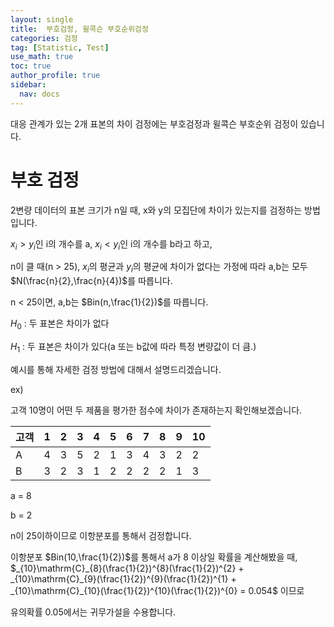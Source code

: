 ```yaml
---
layout: single
title:  부호검정, 윌콕슨 부호순위검정
categories: 검정
tag: [Statistic, Test]
use_math: true
toc: true
author_profile: true
sidebar:
  nav: docs
---
```


대응 관계가 있는 2개 표본의 차이 검정에는 부호검정과 윌콕슨 부호순위 검정이 있습니다.

# 부호 검정

2변량 데이터의 표본 크기가 n일 때, x와 y의 모집단에 차이가 있는지를 검정하는 방법입니다.

$x_{i} > y_{i}$인 i의 개수를 a, $x_{i} < y_{i}$인 i의 개수를 b라고 하고,

n이 클 때(n > 25), $x_{i}$의 평균과 $y_{i}$의 평균에 차이가 없다는 가정에 따라 a,b는 모두 $N(\frac{n}{2},\frac{n}{4})$를 따릅니다.

n < 25이면, a,b는 $Bin(n,\frac{1}{2})$를 따릅니다.

$H_{0}$ : 두 표본은 차이가 없다

$H_{1}$ : 두 표본은 차이가 있다(a 또는 b값에 따라 특정 변량값이 더 큼.)

예시를 통해 자세한 검정 방법에 대해서 설명드리겠습니다.

ex)

고객 10명이 어떤 두 제품을 평가한 점수에 차이가 존재하는지 확인해보겠습니다.

|고객|1|2|3|4|5|6|7|8|9|10|
|-|-|-|-|-|-|-|-|-|-|-|
|A|4|3|5|2|1|3|4|3|2|2|
|B|3|2|3|1|2|2|2|2|1|3|

a = 8

b = 2

n이 25이하이므로 이항분포를 통해서 검정합니다. 

이항분포 $Bin(10,\frac{1}{2})$를 통해서 a가 8 이상일 확률을 계산해봤을 때,
$_{10}\mathrm{C}_{8}(\frac{1}{2})^{8}(\frac{1}{2})^{2} + _{10}\mathrm{C}_{9}(\frac{1}{2})^{9}(\frac{1}{2})^{1} + _{10}\mathrm{C}_{10}(\frac{1}{2})^{10}(\frac{1}{2})^{0} = 0.054$ 이므로

유의확률 0.05에서는 귀무가설을 수용합니다.